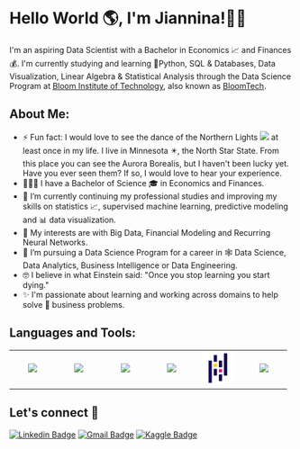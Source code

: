 # Hello World :earth_americas:,  I'm Jiannina!👋🏾

<!--
**jianninapinto/jianninapinto** is a ✨ _special_ ✨ repository because its `README.md` (this file) appears on your GitHub profile.

Here are some ideas to get you started:

- 🔭 I’m currently working on ...
- 🌱 I’m currently learning ...
- 👯 I’m looking to collaborate on ...
- 🤔 I’m looking for help with ...
- 💬 Ask me about ...
- 📫 How to reach me: ...
- 😄 Pronouns: ...
- ⚡ Fun fact: ...
-->

I'm an aspiring Data Scientist with a Bachelor in Economics :chart_with_upwards_trend: and Finances :moneybag:. I'm currently studying and learning 🐍Python, SQL & Databases, Data Visualization, Linear Algebra & Statistical Analysis through the Data Science Program at [Bloom Institute of Technology](https://github.com/bloominstituteoftechnology), also known as [BloomTech](https://www.bloomtech.com/). 

## About Me:
- ⚡ Fun fact: I would love to see the dance of the Northern Lights 
<img height=20px src="https://finland.fi/wp-content/uploads/2017/02/39-aurora-borealis-revontulet.gif"> at least once in my life. I live in Minnesota ✴️, the North Star State. From this place you can see the Aurora Borealis, but I haven't been lucky yet. Have you ever seen them? If so, I would love to hear your experience.
- 👩🏾‍💻 I have a Bachelor of Science 🎓 in Economics and Finances.
- 🌱 I’m currently continuing my professional studies and improving my skills on statistics 📈, supervised machine learning, predictive modeling and 📊 data visualization.
- 🤔 My interests are with Big Data, Financial Modeling and Recurring Neural Networks.
- 🚀 I’m pursuing a Data Science Program for a career in 🕸️ Data Science, Data Analytics, Business Intelligence or Data Engineering.
- 🤓 I believe in what Einstein said: "Once you stop learning you start dying."
- ✨ I'm passionate about learning and working across domains to help solve 💼 business problems.

## Languages and Tools:

 <table>
<tbody>
 <tr>
<td align="center" width="15%">
<img height=60px src="https://www.vectorlogo.zone/logos/python/python-ar21.svg"> 
</td>

<td align="center" width="15%">
<img height=60px src="https://jupyter.org/assets/homepage/main-logo.svg"> 
</td>
  
<td align="center" width="15%">
<img height=60px src="https://matplotlib.org/stable/_static/images/logo_dark.svg"> 
</td>

<td align="center" width="15%">
<img height=60px src="https://scikit-learn.org/stable/_static/scikit-learn-logo-small.png">
</td>

<td align="center" width="15%">
<img height=60px src="https://raw.githubusercontent.com/devicons/devicon/2ae2a900d2f041da66e950e4d48052658d850630/icons/pandas/pandas-original.svg"> 
</td>


<td align="center" width="15%">
<img height=60px src="https://www.vectorlogo.zone/logos/mysql/mysql-official.svg"> 
</td>

</tr>
</tbody>
</table>

##  Let's connect :speech_balloon:
[![Linkedin Badge](https://img.shields.io/badge/-Jiannina-blue?style=flat-square&logo=Linkedin&logoColor=white&link=https://www.linkedin.com/in/jiannina-pinto/)](https://www.linkedin.com/in/jiannina-pinto/) [![Gmail Badge](https://img.shields.io/badge/-jiannina.pinto@gmail.com-c14438?style=flat-square&logo=Gmail&logoColor=white&link=mailto:jiannina.pinto@gmail.com)](mailto:jiannina.pinto@gmail.com) [![Kaggle Badge](https://img.shields.io/badge/-@Jiannina-21BEFF?style=flat-square&labelColor=21BEFF&logo=kaggle&logoColor=white&link=https://www.kaggle.com/jianninapinto)](https://www.kaggle.com/jianninapinto/)


